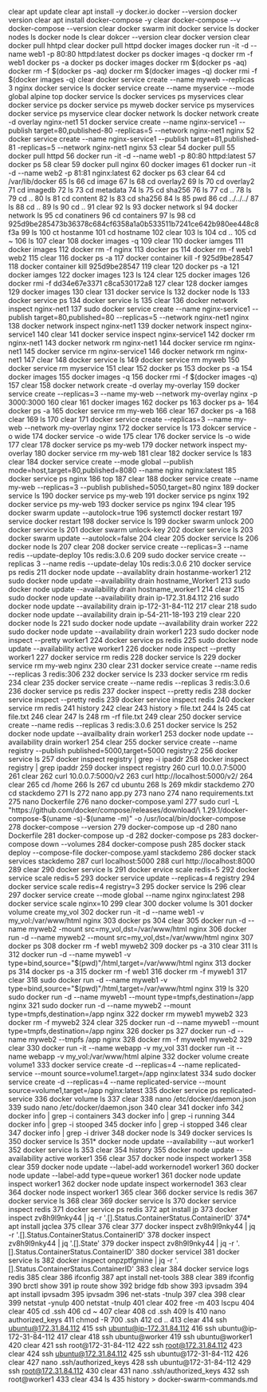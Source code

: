 clear
apt update
clear
apt install -y docker.io
docker --version
docker version
clear
apt install docker-compose -y
clear
docker-compose --v
docker-compose --version
clear
docker swarm init
docker service ls
docker nodes ls
docker node ls
clear
dokcer --version
clear
docker version
clear
docker pull hhtpd
clear
docker pull httpd
docker images
docker run -it -d --name web1 -p 80:80 httpd:latest
docker ps
docker images -q
docker rm -f web1
docker ps -a
docker ps 
docker images
docker rm $(docker ps -aq)
docker rm -f  $(docker ps -aq)
docker rm $(docker images -q)
docker rmi -f  $(docker images -q)
clear
docker service create --name myweb --replicas 3 nginx
docker service ls
docker service create --name myservice --mode global alpine top
docker service ls
docker services ps myservices
clear
docker service ps 
docker service ps myweb
docker service ps myservices
docker service ps myservice
clear
docker network ls
docker network create -d overlay nginx-net1
   51  docker service create --name nginx-service1 --publish target=80,published-80 -replicas=5 --network nginx-net1 nginx
   52  docker service create --name nginx-service1 --publish target=81,published-81 -replicas=5 --network nginx-net1 nginx
   53  clear
   54  docker pull
   55  docker pull httpd
   56  docker run -it -d --name web1 -p 80:80 httpd:latest
   57  docker ps
   58  clear
   59  docker pull nginx
   60  docker images
   61  docker run -it -d --name web2 -p 81:81 nginx:latest
   62  docker ps
   63  clear
   64  cd /var/lib/docker
   65  ls
   66  cd image
   67  ls
   68  cd overlay2
   69  ls
   70  cd overlay2
   71  cd imagedb
   72  ls
   73  cd metadata
   74  ls
   75  cd sha256
   76  ls
   77  cd ..
   78  ls
   79  cd ..
   80  ls
   81  cd content
   82  ls
   83  cd sha256
   84  ls
   85  pwd
   86  cd ../../../
   87  ls
   88  cd ..
   89  ls
   90  cd ..
   91  clear
   92  ls
   93  docker network sl
   94  docker network ls
   95  cd conatiners
   96  cd containers
   97  ls
   98  cd 925d9be285473b36378c684cf6358a1a0b533511b7241ce642b980ee448c8f3a
   99  ls
  100  ct hostanme
  101  cd hostname
  102  clear
  103  ls
  104  cd ..
  105  cd ~
  106  ls
  107  clear
  108  docker images -q
  109  clear
  110  docker iamges
  111  docker images
  112  docker rm -f nginx
  113  docker ps
  114  docker rm -f web1 web2
  115  clear
  116  docker ps -a
  117  docker container kill -f 925d9be28547
  118  docker container kill  925d9be28547
  119  clear
  120  docker ps -a
  121  docker iamges
  122  docker images
  123  ls
  124  clear
  125  docker images
  126  docker rmi -f dd34e67e3371 c8ca530172a8
  127  clear
  128  docker iamges
  129  docker images
  130  clear
  131  docker service ls
  132  docker node ls
  133  docker service ps
  134  docker service ls
  135  clear
  136  docker network inspect nginx-net1
  137  sudo docker service create --name nginx-service1 --publish target=80,published=80 --replicas=5 --network nginx-net1 nginx
  138  docker network inspect nginx-net1
  139  docker network inspect nginx-service1
  140  clear
  141  docker service inspect nginx-service1
  142  docker rm nginx-net1
  143  docker network rm nginx-net1
  144  docker service  rm nginx-net1
  145  docker service  rm nginx-service1
  146  docker network rm nginx-net1
  147  clear
  148  docker service ls
  149  docker service rm myweb
  150  docker service rm myservice
  151  clear
  152  docker ps
  153  docker ps -a
  154  docker images
  155  docker images -q
  156  docker rmi -f $(docker images -q)
  157  clear
  158  docker network create -d overlay my-overlay
  159  docker service create --replicas=3 --name my-web --network my-overlay nginx -p 3000:3000
  160  clear
  161  docker images
  162  docker ps
  163  docker ps a-
  164  docker ps -a
  165  docker service rm my-web
  166  clear
  167  docker ps -a
  168  clear
  169  ls
  170  clear
  171  docker service create --replicas=3 --name my-web --network my-overlay nginx 
  172  docker service ls
  173  dokcer service -o wide
  174  docker service -o wide
  175  clear
  176  docker service ls -o wide
  177  clear
  178  docker service ps my-web
  179  docker network inspect my-overlay
  180  docker service rm my-web
  181  clear
  182  docker service ls
  183  clear
  184  docker service create --mode global --publish mode=host,target=80,published=8080 --name nginx nginx:latest
  185  docker service ps nginx
  186  top
  187  clear
  188  docker service create --name my-web --replicas=3 --publish published=5050,target=80 nginx
  189  docker service ls
  190  docker service ps my-web
  191  docker service ps nginx
  192  docker service ps my-web
  193  docker service ps nginx
  194  clear
  195  docker swarm update --autolock=true
  196  systemctl docker restart
  197  service docker restart
  198  docker service ls
  199  docker swarm unlock
  200  docker service ls
  201  docker swarm unlock-key
  202  docker service ls
  203  docker swarm update --autolock=false
  204  clear
  205  docker service ls
  206  docker node ls
  207  clear
  208  docker service create --replicas=3 --name redis --update-deploy 10s redis:3.0.6
  209  sudo docker service create --replicas 3 --name redis --update-delay 10s redis:3.0.6
  210  docker service ps redis
  211  docker node update --availablity drain hostanme-worker1
  212  sudo docker node update --availability drain hostname_Worker1
  213  sudo docker node update --availability drain hostname_worker1
  214  clear
  215  sudo docker node update --availability drain ip-172.31.84.112
  216  sudo docker node update --availability drain ip-172-31-84-112
  217  clear
  218  sudo docker node update --availability drain ip-54-211-18-193
  219  clear
  220  docker node ls
  221  sudo docker node update --availability drain worker
  222  sudo docker node update --availability drain worker1
  223  sudo docker node inspect --pretty worker1
  224  docker service ps redis
  225  sudo docker node update --availability active worker1
  226  docker node inspect --pretty worker1
  227  docker service rm redis
  228  docker service ls
  229  docker service rm my-web nginx
  230  clear
  231  docker service create --name redis --replicas 3  redis:306
  232  docker service ls
  233  docker service rm redis
  234  clear
  235  docker service create --name redis --replicas 3  redis:3.0.6
  236  docker service ps redis
  237  docker inspect --pretty redis
  238  docker service inspect --pretty redis
  239  docker service inspect redis
  240  docker service rm redis
  241  history
  242  clear
  243  history > file.txt
  244  ls
  245  cat file.txt
  246  clear
  247  ls
  248  rm -rf file.txt
  249  clear
  250  docker service create --name redis --replicas 3 redis:3.0.6
  251  docker service ls
  252  docker node update --availbality drain worker1
  253  docker node update --availability drain worker1
  254  clear
  255  docker service create --name registry --publish published=5000,target=5000 registry:2
  256  docker service ls
  257  docker inspect registry | grep -i ipaddr
  258  docker inspect registry | grep  ipaddr
  259  docker inspect registry 
  260  curl 10.0.0.7:5000
  261  clear
  262  curl 10.0.0.7:5000/v2
  263  curl http://localhost:5000/v2/
  264  clear
  265  cd /home
  266  ls
  267  cd ubuntu
  268  ls
  269  mkdir stackdemo
  270  cd stackdemo
  271  ls
  272  nano app.py
  273  nano 
  274  nano requirements.txt
  275  nano Dockerfile
  276  nano docker-compose.yaml
  277  sudo curl -L "https://github.com/docker/compose/releases/download/\
1.29.1/docker-compose-$(uname -s)-$(uname -m)" -o /usr/local/bin/docker-compose
  278  docker-compose --version
  279  docker-compose up -d
  280  nano Dockerfile
  281  docker-compose up -d
  282  docker-compose ps
  283  docker-compose down --volumes
  284  docker-compose push 
  285  docker stack deploy --compose-file docker-compose.yaml stackdemo
  286  docker stack services stackdemo
  287  curl localhost:5000
  288  curl http://localhost:8000
  289  clear
  290  docker service ls
  291  docker ervice scale redis=5
  292  docker service scale redis=5
  293  docker service update --replicas=4 registry
  294  docker service scale redis=4 registry=3
  295  docker service ls
  296  clear
  297  docker service create --mode  global --name nginx nginx:latest
  298  docker service scale nginx=10
  299  clear
  300  docker volume ls
  301  docker volume create my_vol
  302  docker run -it -d --name web1 -v my_vol:/var/www/html nginx
  303  docker ps
  304  clear
  305  docker run -d --name myweb2 -mount src=my_vol,dst=/var/www/html nginx
  306  docker run -d --name myweb2 --mount src=my_vol,dst=/var/www/html nginx
  307  docker ps
  308  docker rm -f web1 myweb2
  309  docker ps -a
  310  clear
  311  ls
  312  docker run -d --name myweb1 -v type=bind,source="$(pwd)"/html,target=/var/www/html nginx
  313  docker ps
  314  docker ps -a
  315  docker rm -f web1
  316  docker rm -f myweb1
  317  clear
  318  sudo docker run -d --name myweb1 -v type=bind,source="$(pwd)"/html,target=/var/www/html nginx
  319  ls
  320  sudo docker run -d --name myweb1 --mount type=tmpfs,destination=/app nginx
  321  sudo docker run -d --name myweb2 --mount type=tmpfs,destination=/app nginx
  322  docker rm myweb1 myweb2
  323  docker rm -f  myweb2
  324  clear
  325  docker run -d --name myweb1 --mount type=tmpfs,destination=/app nginx
  326  docker ps
  327  docker run -d --name myweb2 --tmpfs /app nginx
  328  docker rm -f myweb1 myweb2
  329  clear
  330  docker run -it --name webapp -v my_vol
  331  docker run -it --name webapp -v my_vol:/var/www/html alpine
  332  docker volume create volume1
  333  docker service create -d --replicas=4 --name replicated-service --mount source=volume1.target=/app nginx:latest
  334  sudo docker service create -d --replicas=4 --name replicated-service --mount source=volume1,target=/app nginx:latest
  335  docker service ps replicated-service
  336  docker volume ls
  337  clear
  338  nano /etc/docker/daemon.json
  339  sudo nano /etc/docker/daemon.json
  340  clear
  341  docker info
  342  docker info | grep -i containers
  343  docker info | grep -i running
  344  docker info | grep -i stooped
  345  docker info | grep -i stopped
  346  clear
  347  docker info | grep -i driver
  348  docker node ls
  349  docker services ls
  350  docker service ls
  351* docker node update --availability --aut worker1
  352  docker service ls
  353  clear
  354  history
  355  docker node update --availability active worker1
  356  clear
  357  docker node inspect worker1
  358  clear
  359  docker node update --label-add workernode1 worker1
  360  docker node update --label-add type=queue worker1
  361  docker node update inspect worker1
  362  docker node update inspect workernode1
  363  clear
  364  docker node inspect worker1
  365  clear
  366  docker service ls redis
  367  docker service ls
  368  clear
  369  docker service ls
  370  docker service inspect redis
  371  docker service ps redis
  372  apt install jp
  373  docker inspect zv8h9l9nky44 | jq -r '.[].Status.ContainerStatus.ContainerID'
  374* apt install jqclea
  375  cllear
  376  clear
  377  docker inspect zv8h9l9nky44 | jq -r '.[].Status.ContainerStatus.ContainerID'
  378  docker inspect zv8h9l9nky44 | jq '.[].State'
  379  docker inspect zv8h9l9nky44 | jq -r '.[].Status.ContainerStatus.ContainerID'
  380  docker servicel
  381  docker service ls
  382  docker inspect onpzptfgmine | jq -r '.[].Status.ContainerStatus.ContainerID'
  383  clear
  384  docker service logs redis
  385  clear
  386  ifconfig
  387  apt install net-tools
  388  clear
  389  ifconfig
  390  brctl show
  391  ip route show
  392  bridge fdb show
  393  ipvsadm
  394  apt install ipvsadm
  395  ipvsadm
  396  net-stats -tnulp
  397  clea
  398  clear
  399  netstat -ynulp
  400  netstat -tnulp
  401  clear
  402  free -m
  403  lscpu
  404  clear
  405  cd .ssh
  406  cd ~
  407  clear
  408  cd .ssh
  409  ls
  410  nano authorized_keys
  411  chmod -R 700 .ssh
  412  cd ..
  413  clear
  414  ssh ubuntu@172.31.84.112
  415  ssh ubuntu@ip-172.31.84.112
  416  ssh ubuntu@ip-172-31-84-112
  417  clear
  418  ssh ubuntu@worker
  419  ssh ubuntu@worker1
  420  clear
  421  ssh root@172-31-84-112
  422  ssh root@172.31.84.112
  423  clear
  424  ssh ubuntu@172.31.84.112
  425  ssh ubuntu@172-31-84-112
  426  clear
  427  nano .ssh/authorized_keys
  428  ssh ubuntu@172-31-84-112
  429  ssh root@172.31.84.112
  430  clear
  431  nano .ssh/authorized_keys
  432  ssh root@worker1
  433  clear
  434  ls
  435  history > docker-swarm-commands.md
